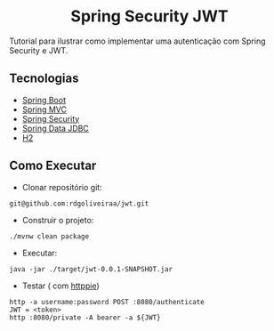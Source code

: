 <h1 align="center">
    Spring Security JWT
</h1>

Tutorial para ilustrar como implementar uma autenticação com Spring Security e JWT.

## Tecnologias

- [Spring Boot](https://spring.io/projects/spring-boot)
- [Spring MVC](https://docs.spring.io/spring-framework/reference/web/webmvc.html)
- [Spring Security](https://spring.io/projects/spring-security)
- [Spring Data JDBC](https://spring.io/projects/spring-data-jdbc)
- [H2](https://www.h2database.com)

## Como Executar
- Clonar repositório git:
```
git@github.com:rdgoliveiraa/jwt.git
```

- Construir o projeto:
```
./mvnw clean package
```

- Executar:
```
java -jar ./target/jwt-0.0.1-SNAPSHOT.jar
```

- Testar ( com [httppie](https://httpie.io))
```
http -a username:password POST :8080/authenticate
JWT = <token>
http :8080/private -A bearer -a ${JWT}
```